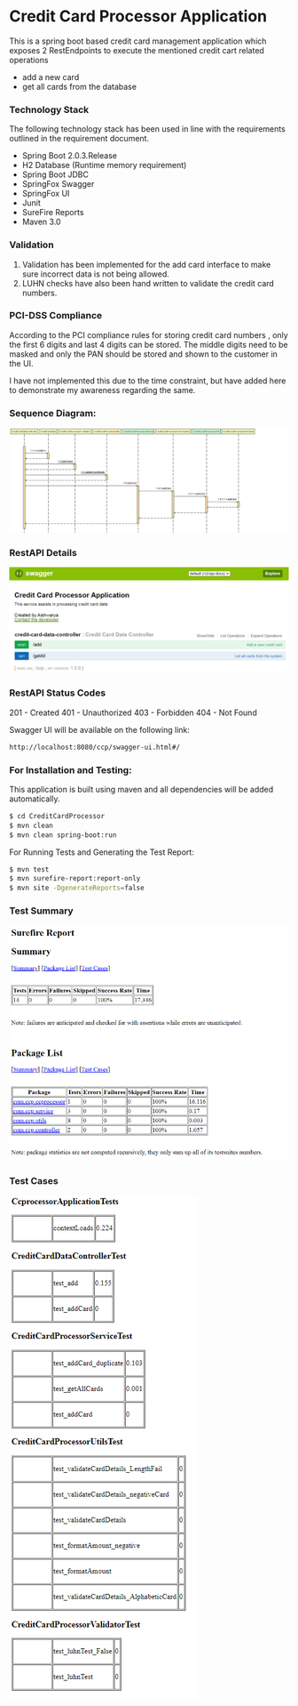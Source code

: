 # Credit Card Processor Application

This is a spring boot based credit card management application which exposes 2 RestEndpoints to execute the mentioned credit cart related operations

- add a new card
- get all cards from the database

### Technology Stack

The following technology stack has been used in line with the requirements outlined in the requirement document.

  - Spring Boot 2.0.3.Release
  - H2 Database (Runtime memory requirement)
  - Spring Boot JDBC
  - SpringFox Swagger
  - SpringFox UI
  - Junit
  - SureFire Reports
  - Maven 3.0

### Validation

1. Validation has been implemented for the add card interface to make sure incorrect data is not being allowed.
2. LUHN checks have also been hand written to validate the credit card numbers.

### PCI-DSS Compliance

According to the PCI compliance rules for storing credit card numbers , only the first 6 digits and last 4 digits can be stored.
The middle digits need to be masked and only the PAN should be stored and shown to the customer in the UI.

I have not implemented this due to the time constraint, but have added here to demonstrate my awareness regarding the same.

### Sequence Diagram:

![alt text](https://raw.githubusercontent.com/aishkou/Credit-Card-Processor/master/seqDiagram1.png)

### RestAPI Details

![alt text](https://raw.githubusercontent.com/aishkou/Credit-Card-Processor/master/RestAPISwagger.PNG)

### RestAPI Status Codes

201 - Created
401 - Unauthorized
403 - Forbidden
404 - Not Found

Swagger UI will be available on the following link:

```sh
http://localhost:8080/ccp/swagger-ui.html#/
```

### For Installation and Testing:

This application is built using maven and all dependencies will be added automatically.

```sh
$ cd CreditCardProcessor
$ mvn clean
$ mvn clean spring-boot:run
```

For Running Tests and Generating the Test Report:

```sh
$ mvn test
$ mvn surefire-report:report-only
$ mvn site -DgenerateReports=false
```

### Test Summary
![alt text](https://raw.githubusercontent.com/aishkou/Credit-Card-Processor/master/SurefireReport1.PNG)

### Test Cases
![alt text](https://raw.githubusercontent.com/aishkou/Credit-Card-Processor/master/SurefireReport2.PNG)
